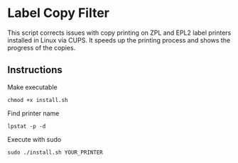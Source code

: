 # Label Copy Filter
This script corrects issues with copy printing on ZPL and EPL2 label printers installed in Linux via CUPS. It speeds up the printing process and shows the progress of the copies.

## Instructions

Make executable
```
chmod +x install.sh
```
Find printer name
```
lpstat -p -d
```
Execute with sudo
```
sudo ./install.sh YOUR_PRINTER
```
